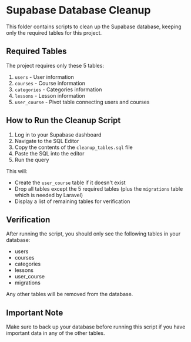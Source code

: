 # Supabase Database Cleanup

This folder contains scripts to clean up the Supabase database, keeping only the required tables for this project.

## Required Tables

The project requires only these 5 tables:
1. `users` - User information
2. `courses` - Course information
3. `categories` - Categories information
4. `lessons` - Lesson information
5. `user_course` - Pivot table connecting users and courses

## How to Run the Cleanup Script

1. Log in to your Supabase dashboard
2. Navigate to the SQL Editor
3. Copy the contents of the `cleanup_tables.sql` file
4. Paste the SQL into the editor
5. Run the query

This will:
- Create the `user_course` table if it doesn't exist
- Drop all tables except the 5 required tables (plus the `migrations` table which is needed by Laravel)
- Display a list of remaining tables for verification

## Verification

After running the script, you should only see the following tables in your database:
- users
- courses
- categories
- lessons
- user_course
- migrations

Any other tables will be removed from the database.

## Important Note

Make sure to back up your database before running this script if you have important data in any of the other tables. 
